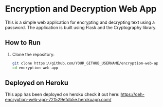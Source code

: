 # Encryption and Decryption Web App

This is a simple web application for encrypting and decrypting text using a password. The application is built using Flask and the Cryptography library.

## How to Run

1. Clone the repository:
   ```bash
   git clone https://github.com/YOUR_GITHUB_USERNAME/encryption-web-app.git
   cd encryption-web-app

## Deployed on Heroku
This app has been deployed on heroku
check it out here: https://ceh-encryption-web-app-72f529efdb5e.herokuapp.com/